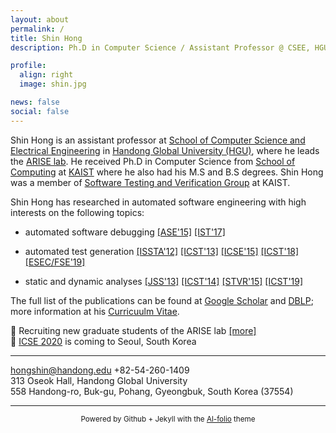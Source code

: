 ```yaml
---
layout: about
permalink: /
title: Shin Hong
description: Ph.D in Computer Science / Assistant Professor @ CSEE, HGU

profile:
  align: right
  image: shin.jpg

news: false
social: false
---
```


Shin Hong is an assistant professor at [School of Computer Science and Electrical Engineering](http://csee.handong.edu) 
in [Handong Global University (HGU)](http://www.handong.edu), where he leads the [ARISE lab](https://arise.handong.edu).
He received Ph.D in Computer Science from [School of Computing](http://cs.kaist.ac.kr) at [KAIST](http://www.kaist.ac.kr) where he also had his M.S and B.S degrees. Shin Hong was a member of [Software Testing and Verification Group](http://swtv.kaist.ac.kr) at KAIST.

Shin Hong has researched in automated software engineering with high interests on the following topics:
* automated software debugging
[\[ASE'15\]](https://scholar.google.co.kr/citations?view_op=view_citation&hl=en&user=AXlXg2AAAAAJ&citation_for_view=AXlXg2AAAAAJ:0EnyYjriUFMC)
[\[IST'17\]](https://scholar.google.co.kr/citations?view_op=view_citation&hl=en&user=AXlXg2AAAAAJ&citation_for_view=AXlXg2AAAAAJ:5nxA0vEk-isC)

* automated test generation 
[\[ISSTA'12\]](https://scholar.google.co.kr/citations?view_op=view_citation&hl=en&user=AXlXg2AAAAAJ&citation_for_view=AXlXg2AAAAAJ:Tyk-4Ss8FVUC)
[\[ICST'13\]](https://scholar.google.co.kr/citations?view_op=view_citation&hl=en&user=AXlXg2AAAAAJ&citation_for_view=AXlXg2AAAAAJ:Y0pCki6q_DkC) 
[\[ICSE'15\]](https://scholar.google.co.kr/citations?view_op=view_citation&hl=en&user=AXlXg2AAAAAJ&citation_for_view=AXlXg2AAAAAJ:UebtZRa9Y70C) 
[\[ICST'18\]](https://scholar.google.co.kr/scholar?oi=bibs&cluster=17618120576903131180&btnI=1&hl=en)
[\[ESEC/FSE'19\]](https://esec-fse19.ut.ee/program/research-papers/)

* static and dynamic analyses 
[\[JSS'13\]](https://www.sciencedirect.com/science/article/pii/S0164121212002671)
[\[ICST'14\]](https://scholar.google.co.kr/citations?view_op=view_citation&hl=en&user=AXlXg2AAAAAJ&citation_for_view=AXlXg2AAAAAJ:eQOLeE2rZwMC)
[\[STVR'15\]](https://scholar.google.co.kr/citations?view_op=view_citation&hl=en&user=AXlXg2AAAAAJ&citation_for_view=AXlXg2AAAAAJ:ufrVoPGSRksC) 
[\[ICST'19\]](https://icst2019.xjtu.edu.cn/Program1/Accepted_Papers.htm) 

The full list of the publications can be found at [Google Scholar](http://scholar.google.co.kr/citations?user=AXlXg2AAAAAJ) and [DBLP](http://dblp.uni-trier.de/pers/hd/h/Hong:Shin); more information at his [Curricuulm Vitae](http://hongshin.github.io/shinhong-cv.pdf).

🔔 Recruiting new graduate students of the ARISE lab [[more]](https://hongshin.github.io/recruit)  
🔔 [ICSE 2020](https://conf.researchr.org/home/icse-2020) is coming to Seoul, South Korea

---

<a href="mailto:hongshin@handong.edu"> hongshin@handong.edu </a>
+82-54-260-1409 <br>
313 Oseok Hall, Handong Global University <br>
558 Handong-ro, Buk-gu, Pohang, Gyeongbuk, South Korea (37554) 

----

<!--{:.center}-->
<center> <small> Powered by Github + Jekyll with the <a href="https://github.com/alshedivat/al-folio">Al-folio</a> theme </small> </center>

